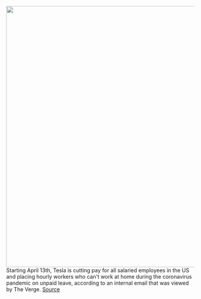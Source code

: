 <img src='https://cdn.vox-cdn.com/thumbor/uOijnO6Wx8X8Uip7lPRBUKjSa5U=/0x0:2040x1360/1200x800/filters:focal(857x517:1183x843)/cdn.vox-cdn.com/uploads/chorus_image/image/66620585/tesla.0.jpg' width='700px' /><br/>
Starting April 13th, Tesla is cutting pay for all salaried employees in the US and placing hourly workers who can't work at home during the coronavirus pandemic on unpaid leave, according to an internal email that was viewed by The Verge.
<a href='https://www.theverge.com/2020/4/7/21213159/tesla-salary-cuts-furloughs-coronavirus-covid-19-pandemic'> Source <a/>